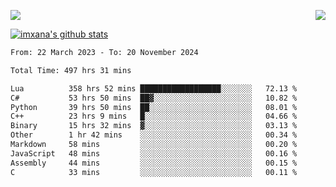 <p>
  <a href="https://count.getloli.com/"><img src="https://count.getloli.com/get/@xana.readme?theme=moebooru-h"></a>
  <img src="https://weather-icon.journeyad.repl.co/@hangzhou?v=1" align="right">
</p>


<a href="https://github.com/imxana"><img align="center" src="https://github-readme-stats.vercel.app/api?username=imxana&show_icons=true&include_all_commits=true&hide_border=tru&custom_title=imxana%27s%20Github%20Stats" alt="imxana's github stats" /></a> 

<!--START_SECTION:waka-->

```txt
From: 22 March 2023 - To: 20 November 2024

Total Time: 497 hrs 31 mins

Lua          358 hrs 52 mins ██████████████████░░░░░░░   72.13 %
C#           53 hrs 50 mins  ██▓░░░░░░░░░░░░░░░░░░░░░░   10.82 %
Python       39 hrs 50 mins  ██░░░░░░░░░░░░░░░░░░░░░░░   08.01 %
C++          23 hrs 9 mins   █░░░░░░░░░░░░░░░░░░░░░░░░   04.66 %
Binary       15 hrs 32 mins  ▓░░░░░░░░░░░░░░░░░░░░░░░░   03.13 %
Other        1 hr 42 mins    ░░░░░░░░░░░░░░░░░░░░░░░░░   00.34 %
Markdown     58 mins         ░░░░░░░░░░░░░░░░░░░░░░░░░   00.20 %
JavaScript   48 mins         ░░░░░░░░░░░░░░░░░░░░░░░░░   00.16 %
Assembly     44 mins         ░░░░░░░░░░░░░░░░░░░░░░░░░   00.15 %
C            33 mins         ░░░░░░░░░░░░░░░░░░░░░░░░░   00.11 %
```

<!--END_SECTION:waka-->
